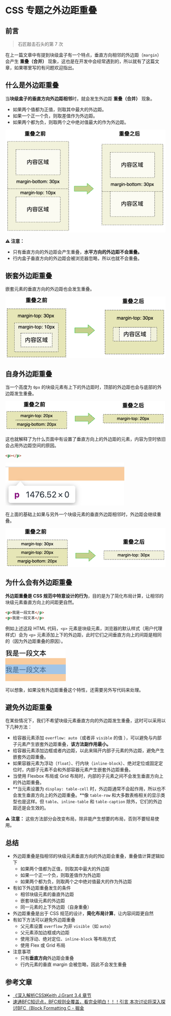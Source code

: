 # CSS 专题之外边距重叠



## 前言

> 石匠敲击石头的第 7 次

在上一篇文章中有提到块级盒子有一个特点，垂直方向相邻的外边距（`margin`）会产生 **重叠（合并）** 现象，这也是在开发中会经常遇到的，所以就有了这篇文章，如果哪里写的有问题欢迎指出。



## 什么是外边距重叠

当**块级盒子的垂直方向外边距相邻**时，就会发生外边距 **重叠（合并）** 现象。

- 如果两个值都为正值，则取其中最大的外边距。
- 如果一个正一个负，则取差值作为外边距。
- 如果两个都为负，则取两个之中绝对值最大的作为外边距。



![image-20250404135045382](images/image-20250404135045382.png)

 **⚠️ 注意：** 

- 只有垂直方向的外边距会产生重叠，**水平方向的外边距不会重叠。**
- 行内盒子垂直方向的外边距会被浏览器忽略，所以也就不会重叠。



## 嵌套外边距重叠

嵌套元素的垂直方向的外边距也会发生重叠。

![image-20250404141437167](images/image-20250404141437167.png)



## 自身外边距重叠

当一个高度为 `0px` 的块级元素有上下的外边距时，顶部的外边距也会与底部的外边距发生重叠。

![image-20250404142940683](images/image-20250404142940683.png)



这也就解释了为什么页面中有设置了垂直方向上的外边距的元素，内容为空时依旧会占用外边距空间的原因。

```html
<p></p>
```

![image-20250405084256261](images/image-20250405084256261.png)



在上面的基础上如果与另外一个块级元素的垂直外边距相邻时，外边距会继续重叠。

![image-20250404154027525](images/image-20250404154027525.png)



## 为什么会有外边距重叠

**外边距重叠是 CSS 规范中特意设计的行为**，目的是为了简化布局计算，让相邻的块级元素垂直方向上的间距更自然。

```html
<p>我是一段文本</p>
<p>我是一段文本</p>
```

例如上述这段 HTML 代码，`<p>` 元素是块级元素，浏览器的默认样式（用户代理样式）会为 `<p>` 元素添加上下的外边距，此时它们之间垂直方向上的间距是相同的（因为外边距重叠的原因）。

![image-20250404155103369](images/image-20250404155103369.png)

可以想象，如果没有外边距重叠这个特性，还需要另外写代码来处理。



## 避免外边距重叠

在某些情况下，我们不希望块级元素垂直方向的外边距发生重叠，这时可以采用以下几种方法：

- 给容器元素添加 `overflow: auto`（或者非 `visible` 的值 ），可以避免与内部子元素产生嵌套外边距重叠，**该方法副作用最小。**
- 给容器元素添加边框或者内边距，以此来隔开内部子元素的外边距，避免产生嵌套外边距重叠。
- 如果容器元素为浮动（`float`）、行内块（`inline-block`）、绝对定位或固定定位时，内部子元素不会和外部容器元素产生嵌套外边距重叠。
- 当使用 Flexbox 布局或 Grid 布局时，内部的子元素之间不会发生垂直方向上的外边距重叠。
- **当元素设置为 `display: table-cell` 时，外边距通常不会起作用，所以也不会发生垂直方向上的外边距重叠。**像 `table-row` 和大多数表格相关的显示类型也是这样。但 `table`、`inline-table` 和 `table-caption` 除外，它们的外边距还是会生效的。

**⚠️ 注意：** 这些方法部分会改变布局，除非能产生想要的布局，否则不要轻易使用。



## 总结

- 外边距重叠是指相邻的块级元素垂直方向的外边距会重叠，重叠值计算逻辑如下
  - 如果两个值都为正值，则取其中最大的外边距
  - 如果一个正一个负，则取差值作为外边距
  - 如果两个都为负，则取两个之中绝对值最大的作为外边距
- 有如下外边距重叠发生的条件
  - 相邻块级元素的垂直外边距
  - 嵌套块级元素的外边距
  - 同一元素的上下外边距（自身重叠）
- 外边距重叠是出于 CSS 规范的设计，**简化布局计算**，让内容间距更自然
- 有如下方法可以避免外边距重叠
  - 父元素设置 `overflow` 为非 `visible`（如 `auto`）
  - 父元素添加边框或内边距
  - 使用浮动、绝对定位、`inline-block` 等布局方式
  - 使用 Flex 或 Grid 布局
- 注意事项
  - 只有**垂直方向**外边距会重叠
  - 行内元素的垂直 margin 会被忽略，因此不会发生重叠



## 参考文章

- [《深入解析CSS》Keith J.Grant 3.4 章节](https://book.douban.com/subject/35021471/)
- [速通BFC知识点，BFC规则全覆盖，看完全明白！！！引言 本次讨论将深入探讨BFC（Block Formatting C - 掘金](https://juejin.cn/post/7454005481503096847?searchId=20250405165202DFF9581FA8813041338F)
